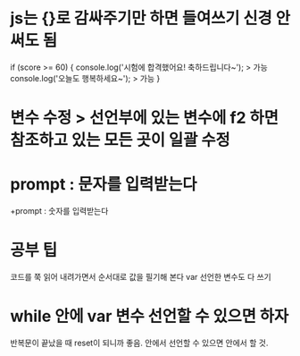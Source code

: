 # js는 {}로 감싸주기만 하면 들여쓰기 신경 안 써도 됨
if (score >= 60) {
console.log('시험에 합격했어요! 축하드립니다~');  > 가능
    console.log('오늘도 행복하세요~');           > 가능
}


# 변수 수정 > 선언부에 있는 변수에 f2 하면 참조하고 있는 모든 곳이 일괄 수정

# prompt : 문자를 입력받는다
 +prompt : 숫자를 입력받는다



 # 공부 팁
  코드를 쭉 읽어 내려가면서 순서대로 값을 필기해 본다
  var 선언한 변수도 다 쓰기


# while 안에 var 변수 선언할 수 있으면 하자
 반복문이 끝났을 때 reset이 되니까 좋음.
 안에서 선언할 수 있으면 안에서 할 것.